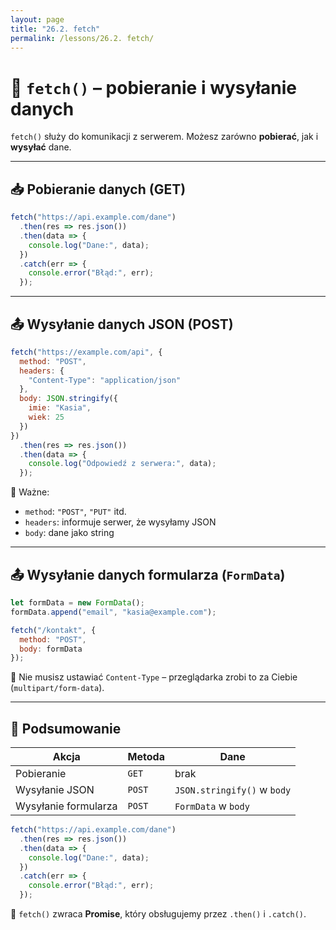 ```yaml
---
layout: page
title: "26.2. fetch"
permalink: /lessons/26.2. fetch/
---
```


# 🔁 `fetch()` – pobieranie i wysyłanie danych

`fetch()` służy do komunikacji z serwerem. Możesz zarówno **pobierać**, jak i **wysyłać** dane.

---

## 📥 Pobieranie danych (GET)

```js
fetch("https://api.example.com/dane")
  .then(res => res.json())
  .then(data => {
    console.log("Dane:", data);
  })
  .catch(err => {
    console.error("Błąd:", err);
  });
```

---

## 📤 Wysyłanie danych JSON (POST)

```js
fetch("https://example.com/api", {
  method: "POST",
  headers: {
    "Content-Type": "application/json"
  },
  body: JSON.stringify({
    imie: "Kasia",
    wiek: 25
  })
})
  .then(res => res.json())
  .then(data => {
    console.log("Odpowiedź z serwera:", data);
  });
```

📌 Ważne:
- `method`: `"POST"`, `"PUT"` itd.
- `headers`: informuje serwer, że wysyłamy JSON
- `body`: dane jako string

---

## 📤 Wysyłanie danych formularza (`FormData`)

```js
let formData = new FormData();
formData.append("email", "kasia@example.com");

fetch("/kontakt", {
  method: "POST",
  body: formData
});
```

📌 Nie musisz ustawiać `Content-Type` – przeglądarka zrobi to za Ciebie (`multipart/form-data`).

---

## 🧠 Podsumowanie

| Akcja              | Metoda  | Dane                         |
|--------------------|---------|------------------------------|
| Pobieranie         | `GET`   | brak                         |
| Wysyłanie JSON     | `POST`  | `JSON.stringify()` w `body` |
| Wysyłanie formularza | `POST`  | `FormData` w `body`          |

```js
fetch("https://api.example.com/dane")
  .then(res => res.json())
  .then(data => {
    console.log("Dane:", data);
  })
  .catch(err => {
    console.error("Błąd:", err);
  });
```

📌 `fetch()` zwraca **Promise**, który obsługujemy przez `.then()` i `.catch()`.
